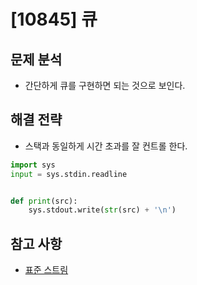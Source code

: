 # [10845]  큐

## 문제 분석

- 간단하게 큐를 구현하면 되는 것으로 보인다.

## 해결 전략

- 스택과 동일하게 시간 초과를 잘 컨트롤 한다.

``` python
import sys
input = sys.stdin.readline


def print(src):
    sys.stdout.write(str(src) + '\n')
```

## 참고 사항

- [표준 스트림](https://ko.wikipedia.org/wiki/%ED%91%9C%EC%A4%80_%EC%8A%A4%ED%8A%B8%EB%A6%BC)